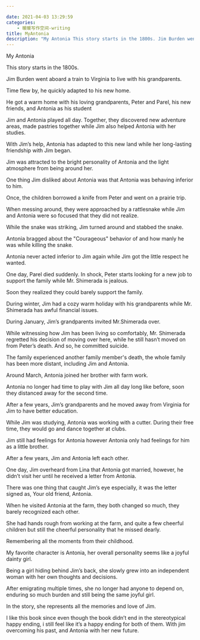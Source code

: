 ```yaml
---

date: 2021-04-03 13:29:59
categories:
    - 暖暖写作空间-writing
title: MyAntonia
description: "My Antonia This story starts in the 1800s. Jim Burden went aboard a train to Virginia to live with h..."
---
```


My Antonia

  


This story starts in the 1800s.

Jim Burden went aboard a train to Virginia to live with his grandparents. 

Time flew by, he quickly adapted to his new home.

He got a warm home with his loving grandparents, Peter and Parel, his new friends, and Antonia as his student

Jim and Antonia played all day. Together, they discovered new adventure areas, made pastries together while Jim also helped Antonia with her studies. 

With Jim’s help, Antonia has adapted to this new land while her long-lasting friendship with Jim began.

Jim was attracted to the bright personality of Antonia and the light atmosphere from being around her.

  


One thing Jim disliked about Antonia was that Antonia was behaving inferior to him.

Once, the children borrowed a knife from Peter and went on a prairie trip.

When messing around, they were approached by a rattlesnake while Jim and Antonia were so focused that they did not realize.

While the snake was striking, Jim turned around and stabbed the snake.

Antonia bragged about the "Courageous" behavior of and how manly he was while killing the snake.

Antonia never acted inferior to Jim again while Jim got the little respect he wanted.

  


One day, Parel died suddenly. In shock, Peter starts looking for a new job to support the family while Mr. Shimerada is jealous.

Soon they realized they could barely support the family. 

During winter, Jim had a cozy warm holiday with his grandparents while Mr. Shimerada has awful financial issues. 

During January, Jim’s grandparents invited Mr.Shimerada over. 

While witnessing how Jim has been living so comfortably, Mr. Shimerada regretted his decision of moving over here, while he still hasn’t moved on from Peter’s death. And so, he committed suicide. 

The family experienced another family member's death, the whole family has been more distant, including Jim and Antonia.

Around March, Antonia joined her brother with farm work. 

Antonia no longer had time to play with Jim all day long like before, soon they distanced away for the second time.

  


After a few years, Jim’s grandparents and he moved away from Virginia for Jim to have better education. 

While Jim was studying, Antonia was working with a cutter. During their free time, they would go and dance together at clubs.

Jim still had feelings for Antonia however Antonia only had feelings for him as a little brother. 

  


After a few years, Jim and Antonia left each other. 

One day, Jim overheard from Lina that Antonia got married, however, he didn’t visit her until he received a letter from Antonia.

There was one thing that caught Jim’s eye especially, it was the letter signed as, Your old friend, Antonia.

When he visited Antonia at the farm, they both changed so much, they barely recognized each other.

She had hands rough from working at the farm, and quite a few cheerful children but still the cheerful personality that he missed dearly.

Remembering all the moments from their childhood.

  


My favorite character is Antonia, her overall personality seems like a joyful dainty girl. 

Being a girl hiding behind Jim’s back, she slowly grew into an independent woman with her own thoughts and decisions.

After emigrating multiple times, she no longer had anyone to depend on, enduring so much burden and still being the same joyful girl.

In the story, she represents all the memories and love of Jim.

  


I like this book since even though the book didn’t end in the stereotypical happy ending, i still feel like it’s a happy ending for both of them. With jim overcoming his past, and Antonia with her new future.